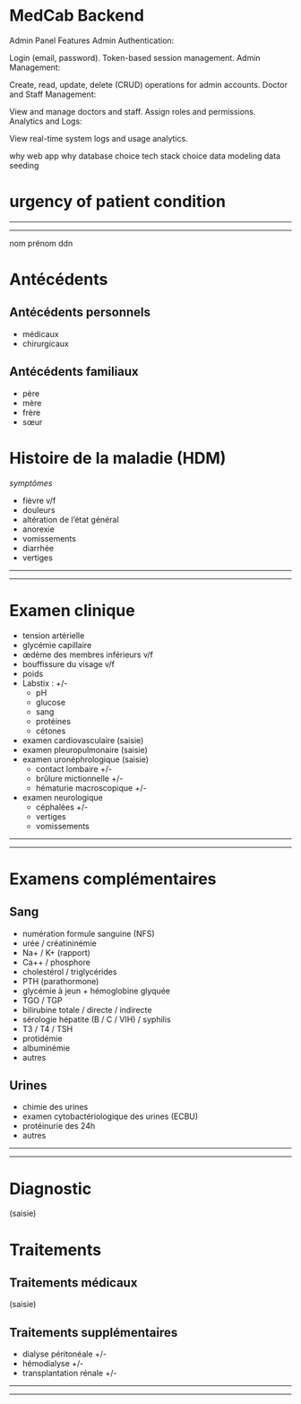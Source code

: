 # MedCab Backend

Admin Panel Features
Admin Authentication:

Login (email, password).
Token-based session management.
Admin Management:

Create, read, update, delete (CRUD) operations for admin accounts.
Doctor and Staff Management:

View and manage doctors and staff.
Assign roles and permissions.
Analytics and Logs:

View real-time system logs and usage analytics.

why web app
why database choice
tech stack choice
data modeling
data seeding

# urgency of patient condition

---

---

nom
prénom
ddn

# Antécédents

## Antécédents personnels

- médicaux
- chirurgicaux

## Antécédents familiaux

- père
- mère
- frère
- sœur

# Histoire de la maladie (HDM)

_symptômes_

- fièvre v/f
- douleurs
- altération de l’état général
- anorexie
- vomissements
- diarrhée
- vertiges

---

---

# Examen clinique

- tension artérielle
- glycémie capillaire
- œdème des membres inférieurs v/f
- bouffissure du visage v/f
- poids
- Labstix : +/-
  - pH
  - glucose
  - sang
  - protéines
  - cétones
- examen cardiovasculaire (saisie)
- examen pleuropulmonaire (saisie)
- examen uronéphrologique (saisie)
  - contact lombaire +/-
  - brûlure mictionnelle +/-
  - hématurie macroscopique +/-
- examen neurologique
  - céphalées +/-
  - vertiges
  - vomissements

---

---

# Examens complémentaires

## Sang

- numération formule sanguine (NFS)
- urée / créatininémie
- Na+ / K+ (rapport)
- Ca++ / phosphore
- cholestérol / triglycérides
- PTH (parathormone)
- glycémie à jeun + hémoglobine glyquée
- TGO / TGP
- bilirubine totale / directe / indirecte
- sérologie hépatite (B / C / VIH) / syphilis
- T3 / T4 / TSH
- protidémie
- albuminémie
- autres

## Urines

- chimie des urines
- examen cytobactériologique des urines (ECBU)
- protéinurie des 24h
- autres

---

---

# Diagnostic

(saisie)

# Traitements

## Traitements médicaux

(saisie)

## Traitements supplémentaires

- dialyse péritonéale +/-
- hémodialyse +/-
- transplantation rénale +/-

---

---
